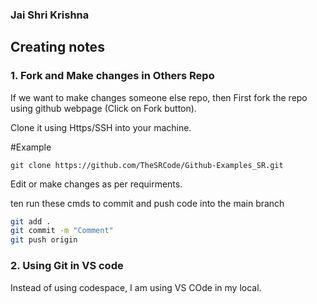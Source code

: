 ### Jai Shri Krishna

## Creating notes

### 1. Fork and Make changes in Others Repo 

If we want to make changes someone else repo, then
First fork the repo using github webpage (Click on Fork button).

Clone it using Https/SSH into your machine.

#Example

`git clone https://github.com/TheSRCode/Github-Examples_SR.git`

Edit or make changes as per requirments.

ten run these cmds to commit and push code into the main branch

```  sh 
git add .
git commit -m "Comment"
git push origin
```

### 2. Using Git in VS code

Instead of using codespace, I am using VS COde in my local.
